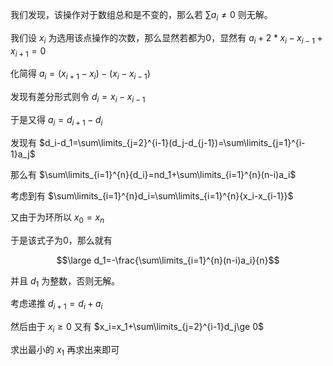 我们发现，该操作对于数组总和是不变的，那么若 $\sum a_i\ne0$ 则无解。

我们设 $x_i$ 为选用该点操作的次数，那么显然若都为0，显然有 $a_i+2*x_i-x_{i-1}+x_{i+1}=0$

化简得 $a_i=(x_{i+1}-x_i)-(x_i-x_{i-1})$

发现有差分形式则令 $d_i=x_i-x_{i-1}$

于是又得 $a_i=d_{i+1}-d_{i}$

发现有 $d_i-d_1=\sum\limits_{j=2}^{i-1}(d_j-d_{j-1})=\sum\limits_{j=1}^{i-1}a_j$

那么有 $\sum\limits_{i=1}^{n}{d_i}=nd_1+\sum\limits_{i=1}^{n}(n-i)a_i$

考虑到有 $\sum\limits_{i=1}^{n}d_i=\sum\limits_{i=1}^{n}{x_i-x_{i-1}}$

又由于为环所以 $x_0=x_n$

于是该式子为0，那么就有

$$\large d_1=-\frac{\sum\limits_{i=1}^{n}(n-i)a_i}{n}$$

并且 $d_1$ 为整数，否则无解。

考虑递推 $d_{i+1}=d_{i}+a_{i}$

然后由于 $x_i\ge 0$ 又有  $x_i=x_1+\sum\limits_{j=2}^{i-1}d_j\ge 0$

求出最小的 $x_1$ 再求出来即可